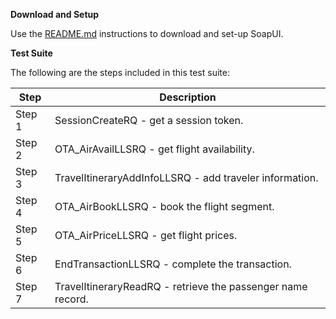 **Download and Setup**

Use the [README.md](/SabreAPIsTestSuites/README.md) instructions to download and
set-up SoapUI.

**Test Suite**

The following are the steps included in this test suite:

| **Step** | **Description**                                                                                             |
|----------|-------------------------------------------------------------------------------------------------------------|
| Step 1   | SessionCreateRQ - get a session token.                                                         |
| Step 2   | OTA_AirAvailLLSRQ - get flight availability.                                                   |
| Step 3   | TravelItineraryAddInfoLLSRQ - add traveler information.                                        |
| Step 4   | OTA_AirBookLLSRQ - book the flight segment.                                                    |
| Step 5   | OTA_AirPriceLLSRQ - get flight prices.                                                         |
| Step 6   | EndTransactionLLSRQ - complete the transaction.                                                |
| Step 7   | TravelItineraryReadRQ - retrieve the passenger name record. |
